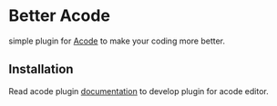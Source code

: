 # Better Acode

simple plugin for [Acode](https://acode.foxdebug.com/) to make your coding more better.

## Installation

Read acode plugin [documentation](https://acode.foxdebug.com/plugin-docs) to develop plugin for acode editor.
